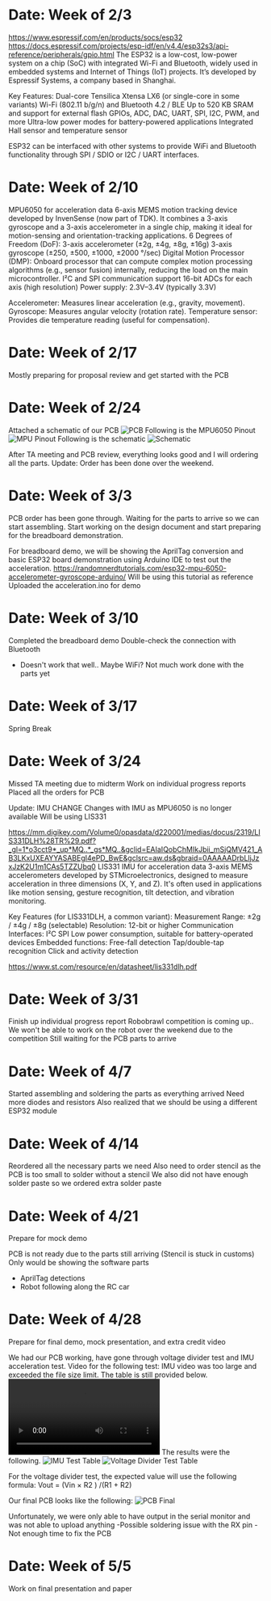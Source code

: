 # Date: Week of 2/3
https://www.espressif.com/en/products/socs/esp32
https://docs.espressif.com/projects/esp-idf/en/v4.4/esp32s3/api-reference/peripherals/gpio.html
The ESP32 is a low-cost, low-power system on a chip (SoC) with integrated Wi-Fi and Bluetooth, widely used in embedded systems and Internet of Things (IoT) projects. It’s developed by Espressif Systems, a company based in Shanghai.

Key Features:
Dual-core Tensilica Xtensa LX6 (or single-core in some variants)
Wi-Fi (802.11 b/g/n) and Bluetooth 4.2 / BLE
Up to 520 KB SRAM and support for external flash
GPIOs, ADC, DAC, UART, SPI, I2C, PWM, and more
Ultra-low power modes for battery-powered applications
Integrated Hall sensor and temperature sensor

ESP32 can be interfaced with other systems to provide WiFi and Bluetooth functionality through SPI / SDIO or I2C / UART interfaces. 

# Date: Week of 2/10
MPU6050 for acceleration data
6-axis MEMS motion tracking device developed by InvenSense (now part of TDK). It combines a 3-axis gyroscope and a 3-axis accelerometer in a single chip, making it ideal for motion-sensing and orientation-tracking applications.
6 Degrees of Freedom (DoF):
3-axis accelerometer (±2g, ±4g, ±8g, ±16g)
3-axis gyroscope (±250, ±500, ±1000, ±2000 °/sec)
Digital Motion Processor (DMP):
Onboard processor that can compute complex motion processing algorithms (e.g., sensor fusion) internally, reducing the load on the main microcontroller.
I²C and SPI communication support
16-bit ADCs for each axis (high resolution)
Power supply: 2.3V–3.4V (typically 3.3V)

Accelerometer: Measures linear acceleration (e.g., gravity, movement).
Gyroscope: Measures angular velocity (rotation rate).
Temperature sensor: Provides die temperature reading (useful for compensation).


# Date: Week of 2/17
Mostly preparing for proposal review and get started with the PCB

# Date: Week of 2/24
Attached a schematic of our PCB 
![PCB](PCB.png)
Following is the MPU6050 Pinout
![MPU Pinout](MPU_Pinout.png)
Following is the schematic
![Schematic](Schematic.png)

After TA meeting and PCB review, everything looks good and I will ordering all the parts.
Update: Order has been done over the weekend.

# Date: Week of 3/3
PCB order has been gone through.
Waiting for the parts to arrive so we can start assembling.
Start working on the design document and start preparing for the breadboard demonstration.

For breadboard demo, we will be showing the AprilTag conversion and basic ESP32 board demonstration using Arduino IDE to test out the acceleration.
https://randomnerdtutorials.com/esp32-mpu-6050-accelerometer-gyroscope-arduino/
Will be using this tutorial as reference
Uploaded the acceleration.ino for demo

# Date: Week of 3/10
Completed the breadboard demo
Double-check the connection with Bluetooth
- Doesn't work that well.. Maybe WiFi?
Not much work done with the parts yet

# Date: Week of 3/17
Spring Break

# Date: Week of 3/24
Missed TA meeting due to midterm
Work on individual progress reports
Placed all the orders for PCB

Update: IMU CHANGE 
Changes with IMU as MPU6050 is no longer available
Will be using LIS331

https://mm.digikey.com/Volume0/opasdata/d220001/medias/docus/2319/LIS331DLH%28TR%29.pdf?_gl=1*o3cct9*_up*MQ..*_gs*MQ..&gclid=EAIaIQobChMIkJbii_mSjQMV421_AB3LKxUXEAYYASABEgI4ePD_BwE&gclsrc=aw.ds&gbraid=0AAAAADrbLljJzxJzK2U1m1CAs5TZZUbq0
LIS331 IMU for acceleration data
3-axis MEMS accelerometers developed by STMicroelectronics, designed to measure acceleration in three dimensions (X, Y, and Z). It's often used in applications like motion sensing, gesture recognition, tilt detection, and vibration monitoring.

Key Features (for LIS331DLH, a common variant):
Measurement Range: ±2g / ±4g / ±8g (selectable)
Resolution: 12-bit or higher
Communication Interfaces:
I²C
SPI
Low power consumption, suitable for battery-operated devices
Embedded functions:
Free-fall detection
Tap/double-tap recognition
Click and activity detection

https://www.st.com/resource/en/datasheet/lis331dlh.pdf

# Date: Week of 3/31
Finish up individual progress report
Robobrawl competition is coming up.. We won't be able to work on the robot over the weekend due to the competition
Still waiting for the PCB parts to arrive

# Date: Week of 4/7
Started assembling and soldering the parts as everything arrived
Need more diodes and resistors
Also realized that we should be using a different ESP32 module 

# Date: Week of 4/14 <br>
Reordered all the necessary parts we need
Also need to order stencil as the PCB is too small to solder without a stencil
We also did not have enough solder paste so we ordered extra solder paste

# Date: Week of 4/21
Prepare for mock demo

PCB is not ready due to the parts still arriving (Stencil is stuck in customs)
Only would be showing the software parts
- AprilTag detections
- Robot following along the RC car

# Date: Week of 4/28
Prepare for final demo, mock presentation, and extra credit video

We had our PCB working, have gone through voltage divider test and IMU acceleration test.
Video for the following test:
IMU video was too large and exceeded the file size limit. The table is still provided below.
![Voltage Divider Test](Voltage_divider.MOV)
The results were the following.
![IMU Test Table](IMU_Test.png)
![Voltage Divider Test Table](Voltage_Divider_Test.png)

For the voltage divider test, the expected value will use the following formula: Vout = (Vin × R2 ) /(R1 + R2)

Our final PCB looks like the following:
![PCB Final](PCBPhoto.png)

Unfortunately, we were only able to have output in the serial monitor and was not able to upload anything
-Possible soldering issue with the RX pin
-Not enough time to fix the PCB

# Date: Week of 5/5
Work on final presentation and paper